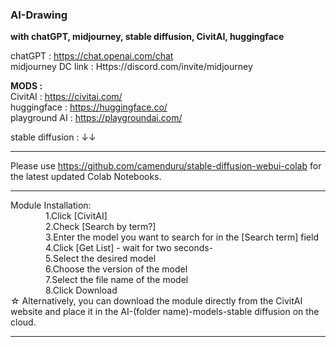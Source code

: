 
### AI-Drawing
__with chatGPT, midjourney, stable diffusion, CivitAI, huggingface__  

chatGPT : https://chat.openai.com/chat  
midjourney DC link : Https://discord.com/invite/midjourney  

__MODS :__  
CivitAI : https://civitai.com/  
huggingface : https://huggingface.co/  
playground AI : https://playgroundai.com/  

stable diffusion : ↓↓  
****
Please use https://github.com/camenduru/stable-diffusion-webui-colab for the latest updated Colab Notebooks.
****
Module Installation:  
&#8195;&#8195;&#8195;&#8195;1.Click [CivitAI]  
&#8195;&#8195;&#8195;&#8195;2.Check [Search by term?]  
&#8195;&#8195;&#8195;&#8195;3.Enter the model you want to search for in the [Search term] field  
&#8195;&#8195;&#8195;&#8195;4.Click [Get List] - wait for two seconds-  
&#8195;&#8195;&#8195;&#8195;5.Select the desired model  
&#8195;&#8195;&#8195;&#8195;6.Choose the version of the model  
&#8195;&#8195;&#8195;&#8195;7.Select the file name of the model  
&#8195;&#8195;&#8195;&#8195;8.Click Download  
☆ Alternatively, you can download the module directly from the CivitAI website and place it in the AI-(folder name)-models-stable diffusion on the cloud.
****
